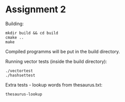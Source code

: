 # Assignment 2

Building:
```
mkdir build && cd build
cmake ..
make
```

Compiled programms will be put in the build directory.

Running vector tests (inside the build directory):
```
./vectortest
./hashsettest
```

Extra tests - lookup words from thesaurus.txt:
```
thesaurus-lookup
```
